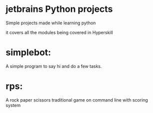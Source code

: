 # jetbrains Python projects

Simple projects made while learning python

it covers all the modules being covered in Hyperskill 

# simplebot:
A simple program to say hi and do a few tasks.

# rps:
A rock paper scissors traditional game on command line with scoring system



